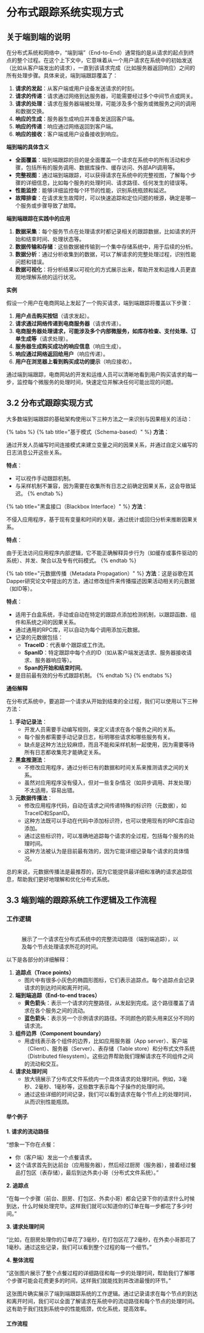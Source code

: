 # 分布式跟踪系统实现方式

## 关于端到端的说明 <a href="#id-31-guan-yu-duan-dao-duan-de-shuo-ming-22" id="id-31-guan-yu-duan-dao-duan-de-shuo-ming-22"></a>

在分布式系统和网络中，“端到端”（End-to-End）通常指的是从请求的起点到终点的整个过程。在这个上下文中，它意味着从一个用户请求在系统中的初始发送（比如从客户端发出的请求），一直到该请求完成（比如服务器返回响应）之间的所有处理步骤。具体来说，端到端跟踪覆盖了：

1. **请求的发起**：从客户端或用户设备发送请求的时刻。
2. **请求的传递**：请求通过网络到达服务器，可能需要经过多个中间节点或网关。
3. **请求的处理**：请求在服务器端被处理，可能涉及多个服务或微服务之间的调用和数据交换。
4. **响应的生成**：服务器生成响应并准备发送回客户端。
5. **响应的传递**：响应通过网络返回到客户端。
6. **响应的接收**：客户端或用户设备接收到响应。

**端到端的具体含义**



* **全面覆盖**：端到端跟踪的目的是全面覆盖一个请求在系统中的所有活动和步骤，包括所有的服务调用、数据库操作、缓存访问、外部API调用等。
* **完整视图**：通过端到端跟踪，可以获得请求在系统中的完整视图，了解每个步骤的详细信息，比如每个服务的处理时间、请求路径、任何发生的错误等。
* **性能监控**：能够详细监控每个环节的性能，识别系统瓶颈和延迟。
* **故障排查**：在请求发生故障时，可以快速追踪和定位问题的根源，确定是哪一个服务或步骤导致了故障。

**端到端跟踪在实践中的应用**

1. **数据采集**：每个服务节点在处理请求时都记录相关的跟踪数据，比如请求的开始和结束时间、处理状态等。
2. **数据传输和存储**：这些数据被传输到一个集中存储系统中，用于后续的分析。
3. **数据分析**：通过分析收集到的数据，可以了解请求的完整处理过程，识别性能问题和错误。
4. **数据可视化**：将分析结果以可视化的方式展示出来，帮助开发和运维人员更直观地理解系统的运行状况。

**实例**

假设一个用户在电商网站上发起了一个购买请求，端到端跟踪将覆盖以下步骤：

1. **用户点击购买按钮**（请求发起）。
2. **请求通过网络传递到电商服务器**（请求传递）。
3. **电商服务器处理请求，可能涉及多个内部微服务，如库存检查、支付处理、订单生成等**（请求处理）。
4. **服务器生成购买成功的响应信息**（响应生成）。
5. **响应通过网络返回给用户**（响应传递）。
6. **用户在浏览器上看到购买成功的提示**（响应接收）。

通过端到端跟踪，电商网站的开发和运维人员可以清晰地看到用户购买请求的每一步，监控每个微服务的处理时间，快速定位并解决任何可能出现的问题。

## 3.2 分布式跟踪实现方式 <a href="#id-32-fen-bu-shi-gen-zong-shi-xian-fang-shi-33" id="id-32-fen-bu-shi-gen-zong-shi-xian-fang-shi-33"></a>

大多数端到端跟踪的基础架构使用以下三种方法之一来识别与因果相关的活动：

{% tabs %}
{% tab title="基于模式（Schema-based）" %}
**方法**：

通过开发人员编写时间连接模式来建立变量之间的因果关系，并通过自定义编写的日志消息公开这些关系。

**特点**：

* 可以视作手动跟踪机制。
* 与采样机制不兼容，因为需要在收集所有日志之前确定因果关系，这会导致延迟。
{% endtab %}

{% tab title="黑盒接口（Blackbox Interface）" %}
**方法**：

不侵入应用程序，基于现有变量和时间的关联，通过统计或回归分析来推断因果关系。

**特点**：

由于无法访问应用程序内部逻辑，它不能正确解释异步行为（如缓存或事件驱动的系统）、并发、聚合以及专有代码模式。
{% endtab %}

{% tab title="元数据传播（Metadata Propagation）" %}
**方法**：这是谷歌在其Dapper研究论文中提出的方法，通过修改组件来传播描述因果活动相关的元数据（如ID等）。

**特点**：

* 适用于白盒系统，手动或自动在特定的跟踪点添加检测机制，以跟踪函数、组件和系统之间的因果关系。
* 通过通用的RPC库，可以自动为每个调用添加元数据。
* 记录的元数据包括：
  * **TraceID**：代表单个跟踪或工作流。
  * **SpanID**：特定跟踪中每个点的ID（如从客户端发送请求、服务器接收请求、服务器响应等）。
  * **Span的开始和结束时间**。
* 是目前最有效的分布式跟踪机制。
{% endtab %}
{% endtabs %}

**通俗解释**

在分布式系统中，要追踪一个请求从开始到结束的全过程，我们可以使用以下三种方法：

1. **手动记录法**：
   * 开发人员需要手动编写规则，来定义请求在各个服务之间的关系。
   * 每个服务都需要手动记录日志，标明哪些请求和哪些服务有关。
   * 缺点是这种方法比较麻烦，而且不能和采样机制一起使用，因为需要等待所有日志都收集完才能确定关系。
2. **黑盒推测法**：
   * 不修改应用程序，通过分析已有的数据和时间关系来推测请求之间的关系。
   * 虽然对应用程序没有侵入，但对一些复杂情况（如异步调用、并发处理）不太适用，容易出错。
3. **元数据传播法**：
   * 修改应用程序代码，自动在请求之间传递特殊的标识符（元数据），如TraceID和SpanID。
   * 这种方法既可以手动在代码中添加标识符，也可以使用现有的RPC库自动添加。
   * 通过这些标识符，可以准确地追踪每个请求的全过程，包括每个服务的处理时间。
   * 这种方法被认为是目前最有效的，因为它能详细记录每个请求的具体情况。

总的来说，元数据传播法是最推荐的，因为它能提供最详细和准确的请求追踪信息，帮助我们更好地理解和优化分布式系统。

## 3.3 端到端的跟踪系统工作逻辑及工作流程 <a href="#id-33-duan-dao-duan-de-gen-zong-xi-tong-gong-zuo-luo-ji-ji-gong-zuo-liu-cheng-45" id="id-33-duan-dao-duan-de-gen-zong-xi-tong-gong-zuo-luo-ji-ji-gong-zuo-liu-cheng-45"></a>

### 工作逻辑 <a href="#id-331-gong-zuo-luo-ji-46" id="id-331-gong-zuo-luo-ji-46"></a>

<figure><img src="../../../../.gitbook/assets/image (7) (1) (1).png" alt=""><figcaption><p>展示了一个请求在分布式系统中的完整流动路径（端到端追踪），以及每个节点处理请求所花的时间。</p></figcaption></figure>

以下是各部分的详细解释：

1. **追踪点（Trace points）**
   * 图片中有很多小灰色的椭圆形图标，它们表示追踪点。每个追踪点会记录请求的到达时间和离开时间。
2. **端到端追踪（End-to-end traces）**
   * **黄色箭头**：表示一个请求的完整路径，从发起到完成。这个路径覆盖了请求在各个服务之间的流动。
   * **蓝色箭头**：表示另一个示例请求的路径。不同颜色的箭头用来区分不同的请求流。
3. **组件边界（Component boundary）**
   * 用虚线表示各个组件的边界，比如应用服务器（App server）、客户端（Client）、服务器（Server）、表存储（Table store）和分布式文件系统（Distributed filesystem）。这些边界帮助我们理解请求在不同组件之间的流动和交互。
4. **请求处理时间**
   * 放大镜展示了分布式文件系统内一个具体请求的处理时间。例如，3毫秒、2毫秒、1毫秒等，这些数字表示每个子操作的处理时间。
   * 通过这些详细的时间记录，我们可以看到请求在每个节点上的处理时间，从而识别性能瓶颈。

#### 举个例子

**1. 请求的流动路径**

“想象一下你在点餐：

* 你（客户端）发出一个点餐请求。
* 这个请求首先到达前台（应用服务器），然后经过厨房（服务器），接着经过餐品打包区（表存储），最后到达外卖小哥（分布式文件系统）。”

**2. 追踪点**

“在每一个步骤（前台、厨房、打包区、外卖小哥）都会记录下你的请求什么时候到达，什么时候处理完毕。这样我们就可以知道你的订单在每一步都花了多少时间。”

**3. 请求处理时间**

“比如，在厨房处理你的订单花了3毫秒，在打包区花了2毫秒，在外卖小哥那花了1毫秒。通过这些记录，我们可以看到整个过程的每一个细节。”

**4. 整体流程**

“这张图片展示了整个点餐过程的详细路径和每一步的处理时间，帮助我们了解哪个步骤可能会花费更多的时间，这样我们就能找到并改进最慢的环节。”

这张图片确实展示了端到端跟踪系统的工作逻辑。通过记录请求在每个节点的到达和离开时间，我们可以全面了解请求在系统中的流动路径和每个节点的处理时间。这有助于我们找到系统中的性能瓶颈，优化系统，提高效率。

#### 工作流程

<figure><img src="../../../../.gitbook/assets/image (1) (1) (1) (1) (1) (1).png" alt=""><figcaption></figcaption></figure>
